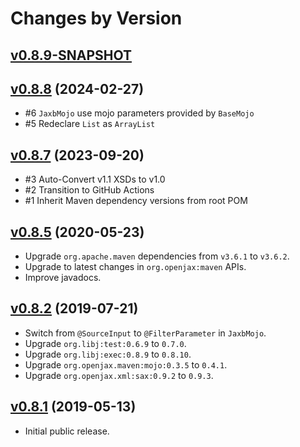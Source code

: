 # Changes by Version

## [v0.8.9-SNAPSHOT](https://github.com/libj/util/compare/e2270c36dfeb0386c9d015edabba2f385bb4fb03..HEAD)

## [v0.8.8](https://github.com/libj/util/compare/5aacfb89bad1974f389cfd0194f06b6d3d9bb8dd..e2270c36dfeb0386c9d015edabba2f385bb4fb03) (2024-02-27)
* #6 `JaxbMojo` use mojo parameters provided by `BaseMojo`
* #5 Redeclare `List` as `ArrayList`

## [v0.8.7](https://github.com/openjax/jaxb/compare/b15872f2de5d1b910f4b7d03a19b1cdffb37abd1..5aacfb89bad1974f389cfd0194f06b6d3d9bb8dd) (2023-09-20)
* #3 Auto-Convert v1.1 XSDs to v1.0
* #2 Transition to GitHub Actions
* #1 Inherit Maven dependency versions from root POM

## [v0.8.5](https://github.com/openjax/jaxb/compare/4e087a9348de088cb224df12437d4261a09689da..b15872f2de5d1b910f4b7d03a19b1cdffb37abd1) (2020-05-23)
* Upgrade `org.apache.maven` dependencies from `v3.6.1` to `v3.6.2`.
* Upgrade to latest changes in `org.openjax:maven` APIs.
* Improve javadocs.

## [v0.8.2](https://github.com/openjax/jaxb/compare/99efb76e78f65449c31e5f5ff6091c3cb8d497d9..4e087a9348de088cb224df12437d4261a09689da) (2019-07-21)
* Switch from `@SourceInput` to `@FilterParameter` in `JaxbMojo`.
* Upgrade `org.libj:test:0.6.9` to `0.7.0`.
* Upgrade `org.libj:exec:0.8.9` to `0.8.10`.
* Upgrade `org.openjax.maven:mojo:0.3.5` to `0.4.1`.
* Upgrade `org.openjax.xml:sax:0.9.2` to `0.9.3`.

## [v0.8.1](https://github.com/entinae/pom/compare/ef50029189165a4d3bf79c9d1908da9755191f03..99efb76e78f65449c31e5f5ff6091c3cb8d497d9) (2019-05-13)
* Initial public release.